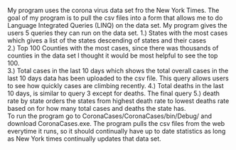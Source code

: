 My program uses the corona virus data set fro the New York Times. The goal of my program is to pull the csv files into a form that allows me to do Language Integrated Queries (LINQ) on the data set. My program gives the users 5 queries they can run on the data set. 1.) States with the most cases which gives a list of the states descending of states and their cases </br> 2.) Top 100 Counties with the most cases, since there was thousands of counties in the data set I thought it would be most helpful to see the top 100.<br> 3.) Total cases in the last 10 days which shows the total overall cases in the last 10 days data has been uploaded to the csv file. This query allows users to see how quickly cases are climbing recently. 4.) Total deaths in the last 10 days, is similar to query 3 except for deaths. The final query 5.) death rate by state orders the states from highest death rate to lowest deaths rate based on for how many total cases and deaths the state has. <br>
To run the program go to CoronaCases/CoronaCases/bin/Debug/ and download CoronaCases.exe.
The program pulls the csv files from the web everytime it runs, so it should continually have up to date statistics as long as New York times continually updates that data set.
